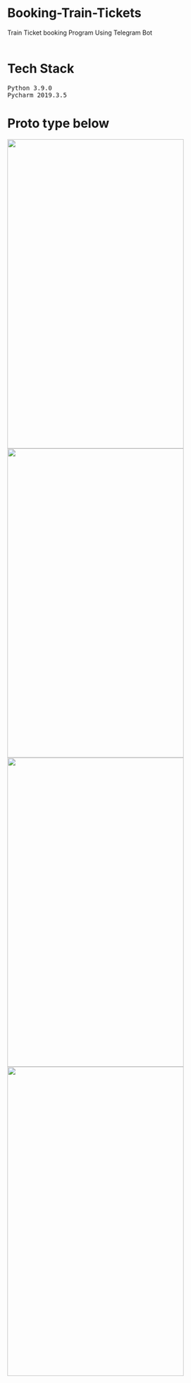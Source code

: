 # Booking-Train-Tickets
Train Ticket booking Program Using Telegram Bot
<br>
<br>
# Tech Stack
<pre>Python 3.9.0
Pycharm 2019.3.5</pre>
# Proto type below
<img src="https://postfiles.pstatic.net/MjAyMDA5MTNfMTc0/MDAxNTk5OTI1Nzk1NTEz.3FD3roJjSt_EtsHen7irctLUYV9Ya2xaO9TjdL7V9QUg.45H9g76swe9A9Ae3ImHtkQw3uxEoiOb-tOw7Ik-Ib7sg.JPEG.ods04193/%EA%B8%B0%EC%B0%A8_%EC%98%88%EB%A7%A4_%EB%A7%A4%ED%81%AC%EB%A1%9C_%ED%94%84%EB%A1%9C%EA%B7%B8%EB%9E%A8_1.jpg?type=w773" width="400" height="700">

<img src="https://postfiles.pstatic.net/MjAyMDA5MTNfMTc5/MDAxNTk5OTI1Nzk1NTEz.VS81_wB8_uR7Hu37igQk-qIQc2O7a1TljhRudi5nGi8g.QA-GjzAODafTc3TXSxs2wa6zwi01twvpj3Q7h8PbEA4g.JPEG.ods04193/%EA%B8%B0%EC%B0%A8_%EC%98%88%EB%A7%A4_%EB%A7%A4%ED%81%AC%EB%A1%9C_%ED%94%84%EB%A1%9C%EA%B7%B8%EB%9E%A8_2.jpg?type=w773" width="400" height="700">

<img src="https://postfiles.pstatic.net/MjAyMDA5MTNfOTcg/MDAxNTk5OTI1ODQ2MDAy.B8L94xy8ClYGDboOeu7uFAcJyb44mrjwzUyfXp3d7d8g.rf9MbbCj3TohDjUk8Lo4sbnu2M7E9HyTEU4P3BJMEhsg.JPEG.ods04193/%EA%B8%B0%EC%B0%A8_%EC%98%88%EB%A7%A4_%EB%A7%A4%ED%81%AC%EB%A1%9C_%ED%94%84%EB%A1%9C%EA%B7%B8%EB%9E%A8_3.jpg?type=w773" width="400" height="700">

<img src="https://postfiles.pstatic.net/MjAyMDA5MTNfMjg3/MDAxNTk5OTI1ODQ1OTg4.649PA3DEDI2wVLDxu6icRNzJtUWih3vDj-rX_jbJhE4g.p_oaFJdduCCFXsuHaz53mJHJEt3JeBczUMy3vmG9Q2Qg.JPEG.ods04193/%EA%B8%B0%EC%B0%A8_%EC%98%88%EB%A7%A4_%EB%A7%A4%ED%81%AC%EB%A1%9C_%ED%94%84%EB%A1%9C%EA%B7%B8%EB%9E%A8_4.jpg?type=w773" width="400" height="700">
